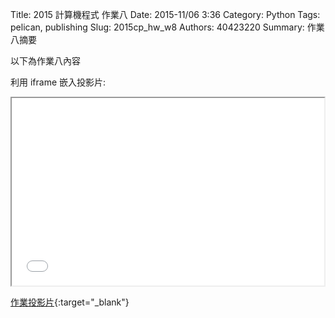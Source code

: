 Title: 2015 計算機程式 作業八
Date: 2015-11/06 3:36
Category: Python
Tags: pelican, publishing
Slug: 2015cp_hw_w8
Authors: 40423220
Summary: 作業八摘要

以下為作業八內容

利用 iframe 嵌入投影片:

<iframe src="40423220_cp_w8_p.html" width="500" height="300"></iframe>

[作業投影片](40423220_cp_w8_p.html){:target="_blank"}